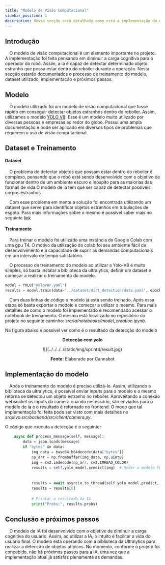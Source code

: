 ```yaml
---
title: "Modelo de Visão Computacional"
sidebar_position: 1
description: Nessa secção será detalhado como está a implementação do modelo de machine learning utilizando visão computacional.
---
```


## Introdução

&emsp;O modelo de visão computacional é um elemento importante no projeto. A implementação foi feita pensando em diminuir a carga cognitiva para o operador do robô. Assim, a ia é capaz de detectar determinado objeto estranho que possa estar dentro do reboiler durante a operação. Nesta secção estarão documentados o processo de treinamento do modelo, dataset utilizado, implementação e próximos passos.

## Modelo
&emsp;O modelo utilizado foi um modelo de visão computacional que fosse rápido em conseguir detectar objetos estranhos dentro do reboiler. Assim, utilizamos o modelo [YOLO V8](https://github.com/ultralytics/ultralytics). Esse é um modelo muito utilizado por diversas pessoas e empresas ao redor do globo. Possui uma ampla documentação e pode ser aplicado em diversos tipos de problemas que requerem o uso de visão computacional.

## Dataset e Treinamento

#### Dataset
&emsp;O problema de detectar objetos que possam estar dentro do reboiler é complexo, pensando que o robô está sendo desenvolvido com o objetivo de funcionar dentro de um ambiente escuro e inóspito para as maiorias das formas de vida.O modelo de ia tem que ser capaz de detectar possíveis corpos estranhos. 

&emsp;Com esse problema em mente a solução foi encontrada utilizando um dataset que serve para identificar objetos estranhos em tubulações de esgoto. Para mais informações sobre o mesmo é possível saber mais no seguinte [link](https://universe.roboflow.com/purdue-university-niruh/precision-ag-subterranean) 


#### Treinamento
&emsp;Para treinar o modelo foi utilizado uma instância do Google Colab com uma gpu T4. O motivo da utilização do colab foi seu ambiente fácil de desenvolvimento e a capacidade de suprir as demandas computacionais em um intervalo de tempo satisfatório. 

&emsp;O processo de treinamento do modelo ao utilizar a Yolo-V8 é muito simples, só basta instalar a biblioteca da ultralytics, definir um dataset e começar a realizar o treinamento do modelo. 

```python
model = YOLO("yolov8n.yaml")
results = model.train(data='../dataset/dirt_detection/data.yaml', epochs=100)
```

&emsp;Com duas linhas de código o modelo já está sendo treinado. Após essa etapa só basta exportar o modelo e começar a utilizar o mesmo. Para mais detalhes de como o modelo foi implementado é recomendado acessar o notebook de treinamento. O mesmo está localizado no repositório do projeto no seguinte caminho: *src/ia/notebooks/model_creation.ipynb*.

Na figura abaixo é possível ver como é o resultado da detecção do modelo

<p align="center"><b> Detecção com yolo</b></p>
<div align="center">
  ![](../../../../static/img/sprint4/result.jpg)
  <p><b>Fonte:</b> Elaborado por Cannabot</p>
</div>


## Implementação do modelo 

&emsp;Após o treinamento do modelo é preciso utilizá-lo. Assim, utilizando a biblioteca da ultralytics, é possível enviar inputs para o modelo e o mesmo retorna se detectou um objeto estranho no reboiler. Aproveitando a conexão websocket os inputs da camera quando necessário, são enviados para o modelo de ia e o resultado é retornado no frontend. 
O modo que tal implementação foi feita pode ser visto com mais detalhes no arquivo:*src/backend/src/client/camera.py*.

O código que executa a detecção é o seguinte: 

```python
    async def process_message(self, message):
        data = json.loads(message)
        if "bytes" in data:
            img_data = base64.b64decode(data["bytes"])
            np_arr = np.frombuffer(img_data, np.uint8)
            img = cv2.imdecode(np_arr, cv2.IMREAD_COLOR)
            results = self.yolo_model.predict(img)  # Rodar o modelo YOLO


            results = await asyncio.to_thread(self.yolo_model.predict, img)
            results = results[0]

            # Printar o resultado da IA
            print("Probs:", results.probs)
```

## Conclusão e próximos passos
&emsp;O modelo de IA foi desenvolvido com o objetivo de diminuir a carga cognitiva do usuário. Assim, ao utilizar a IA, o intuito é facilitar a vida do usuário final. O modelo está operando com a biblioteca da Ultralytics para realizar a detecção de objetos atípicos. No momento, conforme o projeto foi concebido, não há próximos passos para a IA, uma vez que a implementação atual já satisfaz plenamente as demandas.
